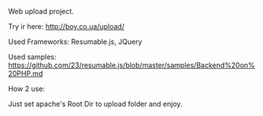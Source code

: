 Web upload project.

Try ir here: http://boy.co.ua/upload/

Used Frameworks: Resumable.js, JQuery

Used samples: https://github.com/23/resumable.js/blob/master/samples/Backend%20on%20PHP.md

How 2 use:

Just set apache's Root Dir to upload folder and enjoy.
